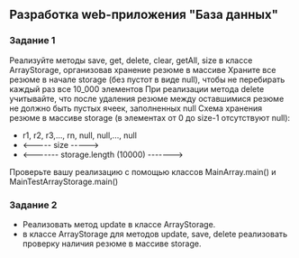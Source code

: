 ## Разработка web-приложения "База данных"

### Задание 1

Реализуйте методы save, get, delete, clear, getAll, size в классе ArrayStorage, организовав хранение резюме в массиве
Храните все резюме в начале storage (без пустот в виде null), чтобы не перебирать каждый раз все 10_000 элементов
При реализации метода delete учитывайте, что после удаления резюме между оставшимися резюме не должно быть пустых ячеек, заполненных null
Схема хранения резюме в массиве storage (в элементах от 0 до size-1 отсутствуют null):

- r1, r2, r3,..., rn, null, null,..., null
- <----- size ----->
- <------- storage.length (10000) ------->

Проверьте вашу реализацию с помощью классов MainArray.main() и MainTestArrayStorage.main()


### Задание 2

- Реализовать метод update в классе ArrayStorage.
- в классе ArrayStorage для методов update, save, delete реализовать проверку наличия резюме в  массиве storage.